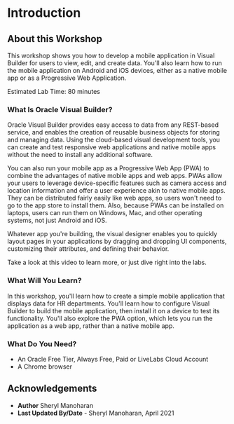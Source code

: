 # Introduction

## About this Workshop

This workshop shows you how to develop a mobile application in Visual Builder for users to view, edit, and create data. You'll also learn how to run the mobile application on Android and iOS devices, either as a native mobile app or as a Progressive Web Application.

Estimated Lab Time: 80 minutes

### What Is Oracle Visual Builder?
Oracle Visual Builder provides easy access to data from any REST-based service, and enables the creation of reusable business objects for storing and managing data. Using the cloud-based visual development tools, you can create and test responsive web applications and native mobile apps without the need to install any additional software.

You can also run your mobile app as a Progressive Web App (PWA) to combine the advantages of native mobile apps and web apps. PWAs allow your users to leverage device-specific features such as camera access and location information and offer a user experience akin to native mobile apps. They can be distributed fairly easily like web apps, so users won't need to go to the app store to install them. Also, because PWAs can be installed on laptops, users can run them on Windows, Mac, and other operating systems, not just Android and iOS.

Whatever app you're building, the visual designer enables you to quickly layout pages in your applications by dragging and dropping UI components, customizing their attributes, and defining their behavior.

Take a look at this video to learn more, or just dive right into the labs.

  [](youtube:Z-b0ayPRhwY)

### What Will You Learn?

In this workshop, you'll learn how to create a simple mobile application that displays data for HR departments. You'll learn how to configure Visual Builder to build the mobile application, then install it on a device to test its functionality. You'll also explore the PWA option, which lets you run the application as a web app, rather than a native mobile app.

### What Do You Need?

* An Oracle Free Tier, Always Free, Paid or LiveLabs Cloud Account
* A Chrome browser

## Acknowledgements
* **Author** Sheryl Manoharan
* **Last Updated By/Date** - Sheryl Manoharan, April 2021
